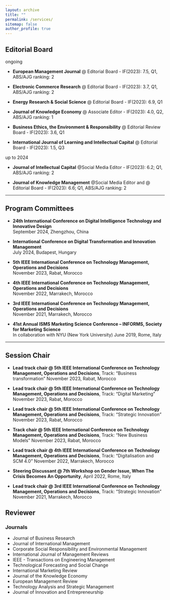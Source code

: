 ```yaml
---
layout: archive
title: ""
permalink: /services/
sitemap: false
author_profile: true
---
```


## Editorial Board ##
ongoing

- **European Management Journal** @ Editorial Board - IF(2023): 7.5, Q1, ABS/AJG ranking: 2

- **Electronic Commerce Research** @ Editorial Board - IF(2023): 3.7, Q1, ABS/AJG ranking: 2

- **Energy Research & Social Science** @ Editorial Board - IF(2023): 6.9, Q1

- **Journal of Knowledge Economy** @ Associate Editor - IF(2023): 4.0, Q2, ABS/AJG ranking: 1

- **Business Ethics, the Environment & Responsibility** @ Editorial Review Board - IF(2023): 3.6, Q1

- **International Journal of Learning and Intellectual Capital** @ Editorial Board - IF(2023): 1.5, Q3

up to 2024
- **Journal of Intellectual Capital** @Social Media Editor - IF(2023): 6.2; Q1, ABS/AJG ranking: 2

- **Journal of Knowledge Management** @Social Media Editor and @ Editorial Board - IF(2023): 6.6; Q1, ABS/AJG ranking: 2

---

## Program Committees ##

- **24th International Conference on Digital Intelligence Technology and Innovative Design**\
September 2024, Zhengzhou, China

- **International Conference on Digital Transformation and Innovation Management**\
July 2024, Budapest, Hungary

- **5th IEEE International Conference on Technology Management, Operations and Decisions**\
November 2023, Rabat, Morocco

- **4th IEEE International Conference on Technology Management, Operations and Decisions**\
November 2022, Marrakech, Morocco

- **3rd IEEE International Conference on Technology Management, Operations and Decisions**\
November 2021, Marrakech, Morocco

- **41st Annual ISMS Marketing Science Conference – INFORMS, Society for Marketing Science**\
In collaboration with NYU (New York University)
June 2019, Rome, Italy

---

## Session Chair ##

- **Lead track chair @ 5th IEEE International Conference on Technology Management, Operations and Decisions**, 
Track: “Business transformation”
November 2023, Rabat, Morocco

- **Lead track chair @ 5th IEEE International Conference on Technology Management, Operations and Decisions**, 
Track: “Digital Marketing”
November 2023, Rabat, Morocco

- **Lead track chair @ 5th IEEE International Conference on Technology Management, Operations and Decisions**, 
Track: “Strategic Innovation”
November 2023, Rabat, Morocco

- **Track chair @ 5th IEEE International Conference on Technology Management, Operations and Decisions**, 
Track: “New Business Models”
November 2023, Rabat, Morocco

- **Lead track chair @ 4th IEEE International Conference on Technology Management, Operations and Decisions**, 
Track: “Digitalisation and SCM 4.0”
November 2022, Marrakech, Morocco

- **Steering Discussant @ 7th Workshop on Gender Issue, When The Crisis Becomes An Opportunity**, 
April 2022, Rome, Italy

- **Lead track chair @ 3rd IEEE International Conference on Technology Management, Operations and Decisions**, 
Track: “Strategic Innovation”
November 2021, Marrakech, Morocco


## Reviewer ##

### Journals ####

- Journal of Business Research
- Journal of International Management
- Corporate Social Responsibility and Environmental Management 
- International Journal of Management Reviews
- IEEE - Transactions on Engineering Management
- Technological Forecasting and Social Change
- International Marketing Review
- Journal of the Knowledge Economy
- European Management Review
- Technology Analysis and Strategic Management
- Journal of Innovation and Entrepreneurship
